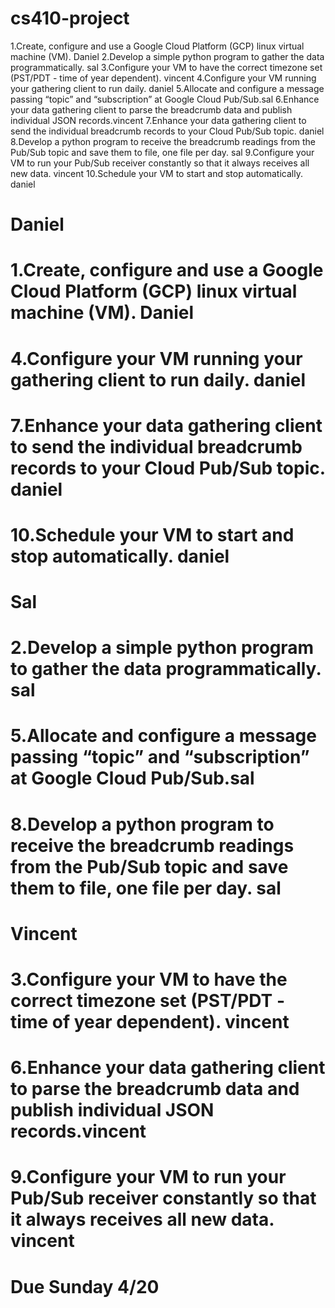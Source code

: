 # cs410-project

1.Create, configure and use a Google Cloud Platform (GCP) linux virtual machine (VM). Daniel
2.Develop a simple python program to gather the data programmatically. sal
3.Configure your VM to have the correct timezone set (PST/PDT - time of year dependent). vincent
4.Configure your VM running your gathering client to run daily. daniel
5.Allocate and configure a message passing “topic” and “subscription” at Google Cloud Pub/Sub.sal
6.Enhance your data gathering client to parse the breadcrumb data and publish individual JSON records.vincent
7.Enhance your data gathering client to send the individual breadcrumb records to your Cloud Pub/Sub topic. daniel
8.Develop a python program to receive the breadcrumb readings from the Pub/Sub topic and save them to file, one file per day. sal
9.Configure your VM to run your Pub/Sub receiver constantly so that it always receives all new data. vincent
10.Schedule your VM to start and stop automatically. daniel

# Daniel

# 1.Create, configure and use a Google Cloud Platform (GCP) linux virtual machine (VM). Daniel

# 4.Configure your VM running your gathering client to run daily. daniel

# 7.Enhance your data gathering client to send the individual breadcrumb records to your Cloud Pub/Sub topic. daniel

# 10.Schedule your VM to start and stop automatically. daniel

# Sal

# 2.Develop a simple python program to gather the data programmatically. sal

# 5.Allocate and configure a message passing “topic” and “subscription” at Google Cloud Pub/Sub.sal

# 8.Develop a python program to receive the breadcrumb readings from the Pub/Sub topic and save them to file, one file per day. sal

# Vincent

# 3.Configure your VM to have the correct timezone set (PST/PDT - time of year dependent). vincent

# 6.Enhance your data gathering client to parse the breadcrumb data and publish individual JSON records.vincent

# 9.Configure your VM to run your Pub/Sub receiver constantly so that it always receives all new data. vincent

# Due Sunday 4/20
